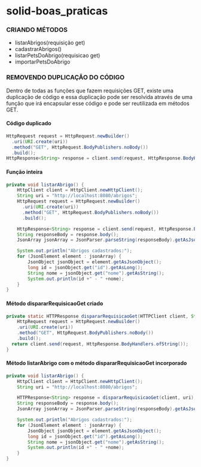 # solid-boas_praticas

### CRIANDO MÉTODOS
 - listarAbrigos(requisição get)
 - cadastrarAbrigos()
 - listarPetsDoAbrigo(requisicao get)
 - importarPetsDoAbrigo

### REMOVENDO DUPLICAÇÃO DO CÓDIGO

Dentro de todas as funções que fazem requisições GET, existe uma duplicação de código e essa duplicação pode ser resolvida através de uma função que irá encapsular esse código e pode ser reutilizada em métodos GET.

#### Código duplicado
```java
HttpRequest request = HttpRequest.newBuilder()
  .uri(URI.create(uri))
  .method("GET", HttpRequest.BodyPublishers.noBody())
  .build();
HttpResponse<String> response = client.send(request, HttpResponse.BodyHandlers.ofString());
```

#### Função inteira
```java
private void listarAbrigo() {
    HttpClient client = HttpClient.newHttpClient();
    String uri = "http://localhost:8080/abrigos";
    HttpRequest request = HttpRequest.newBuilder()
      .uri(URI.create(uri))
      .method("GET", HttpRequest.BodyPublishers.noBody())
      .build();

    HttpResponse<String> response = client.send(request, HttpResponse.BodyHandlers.ofString());
    String responseBody = response.body();
    JsonArray jsonArray = JsonParser.parseString(responseBody).getAsJsonArray();

    System.out.println("Abrigos cadastrados:");
    for (JsonElement element : jsonArray) {
        JsonObject jsonObject = element.getAsJsonObject();
        long id = jsonObject.get("id").getAsLong();
        String nome = jsonObject.get("nome").getAsString();
        System.out.println(id +" - " +nome);
    }
}

```
#### Método dispararRequisicaoGet criado
```java
private static HTTPResponse dispararRequisicaoGet(HTTPClient client, String uri) throws IOException, InterruptedException {
    HttpRequest request = HttpRequest.newBuilder()
    .uri(URI.create(uri))
    .method("GET", HttpRequest.BodyPublishers.noBody())
    .build();
  return client.send(request, HttpResponse.BodyHandlers.ofString());
}

```
#### Método listarAbrigo com o método dispararRequisicaoGet incorporado
```java
private void listarAbrigo() {
    HttpClient client = HttpClient.newHttpClient();
    String uri = "http://localhost:8080/abrigos";

    HTTPResponse<String> response = dispararRequisicaoGet(client, uri);
    String responseBody = response.body();
    JsonArray jsonArray = JsonParser.parseString(responseBody).getAsJsonArray();

    System.out.println("Abrigos cadastrados:");
    for (JsonElement element : jsonArray) {
        JsonObject jsonObject = element.getAsJsonObject();
        long id = jsonObject.get("id").getAsLong();
        String nome = jsonObject.get("nome").getAsString();
        System.out.println(id +" - " +nome);
    }
}

```










